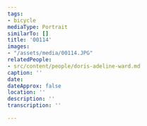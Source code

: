 ```yaml
---
tags:
- bicycle
mediaType: Portrait
similarTo: []
title: '00114'
images:
- "/assets/media/00114.JPG"
relatedPeople:
- src/content/people/doris-adeline-ward.md
caption: ''
date: 
dateApprox: false
location: ''
description: ''
transcription: ''

---
```


